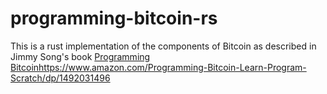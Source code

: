 # programming-bitcoin-rs

This is a rust implementation of the components of Bitcoin as described in Jimmy Song's book [Programming Bitcoin](https://www.amazon.com/Programming-Bitcoin-Learn-Program-Scratch/dp/1492031496)https://www.amazon.com/Programming-Bitcoin-Learn-Program-Scratch/dp/1492031496
